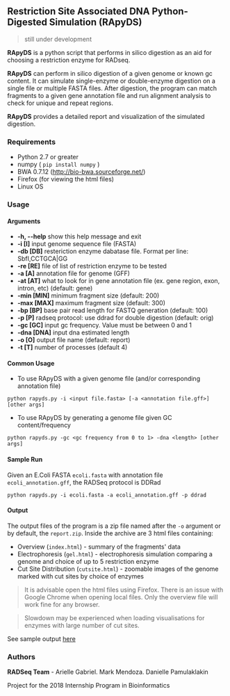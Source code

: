
## Restriction Site Associated DNA Python-Digested Simulation  (RApyDS)

> still under development

**RApyDS** is a python script that performs in silico digestion as an aid for choosing a restriction enzyme for RADseq. 

**RApyDS** can perform in silico digestion of a given genome or known gc content. It can simulate single-enzyme or double-enzyme digestion on a single file or multiple FASTA files. After digestion, the program can match fragments to a given gene annotation file and run alignment analysis to check for unique and repeat regions.

**RApyDS** provides a detailed report and visualization of the simulated digestion. 


### Requirements

- Python 2.7 or greater
- numpy ( `pip install numpy` )
- BWA 0.7.12 (http://bio-bwa.sourceforge.net/)
- Firefox (for viewing the html files)
- Linux OS

### Usage

#### Arguments
-  **-h, --help**  show this help message and exit
-  **-i [I]**      input genome sequence file (FASTA)
-  **-db [DB]**    resteriction enzyme dabatase file. Format per line: SbfI,CCTGCA|GG
-  **-re [RE]**    file of list of restriction enzyme to be tested
-  **-a [A]**      annotation file for genome (GFF)
-  **-at [AT]**    what to look for in gene annotation file (ex. gene region, exon, intron, etc) (default: gene)
-  **-min [MIN]**  minimum fragment size (default: 200)
-  **-max [MAX]**  maximum fragment size (default: 300)
-  **-bp [BP]**    base pair read length for FASTQ generation (default: 100)
-  **-p [P]**      radseq protocol: use ddrad for double digestion (default: orig)
-  **-gc [GC]**    input gc frequency. Value must be between 0 and 1
-  **-dna [DNA]**  input dna estimated length
-  **-o [O]**      output file name (default: report)
-  **-t [T]**      number of processes (default 4)



#### Common Usage
- To use RApyDS with a given genome file (and/or corresponding annotation file)

``python rapyds.py -i <input file.fasta> [-a <annotation file.gff>] [other args]``

- To use RApyDS by generating a genome file given GC content/frequency

``python rapyds.py -gc <gc frequency from 0 to 1> -dna <length> [other args]``


#### Sample Run
Given an E.Coli FASTA ``ecoli.fasta`` with annotation file ``ecoli_annotation.gff``, the RADSeq protocol is DDRad

``python rapyds.py -i ecoli.fasta -a ecoli_annotation.gff -p ddrad``


#### Output

The output files of the program is a zip file named after the ``-o`` argument or by default, the ``report.zip``.
Inside the archive are 3 html files containing:
- Overview (``index.html``) - summary of the fragments' data
- Electrophoresis (``gel.html``) - electrophoresis simulation comparing a genome and choice of up to 5 restriction enzyme
- Cut Site Distribution (``cutsite.html``) - zoomable images of the genome marked with cut sites by choice of enzymes

> It is advisable open the html files using Firefox. There is an issue with Google Chrome when opening local files. Only the overview file will work fine for any browser.

> Slowdown may be experienced when loading visualisations for enzymes with large number of cut sites.

See sample output [here](docs/examples/)

### Authors

**RADSeq Team** - Arielle Gabriel. Mark Mendoza. Danielle Pamulaklakin

Project for the 2018 Internship Program in Bioinformatics